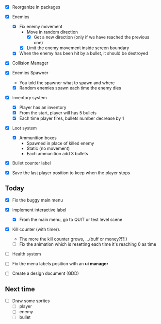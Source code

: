 - [x] Reorganize in packages
- [x] Enemies
  - [x] Fix enemy movement
    - Move in random direction
      - [x] Get a new direction (only if we have reached the previous one)
    - [x] Limit the enemy movement inside screen boundary
  - [x] When the enemy has been hit by a bullet, it should be destroyed
- [x] Collision Manager
- [x] Enemies Spawner
  - You told the spawner what to spawn and where
  - [x] Random enemies spawn each time the enemy dies
- [x] Inventory system
  - [x] Player has an inventory
  - [x] From the start, player will has 5 bullets
  - [x] Each time player fires, bullets number decrease by 1
- [x] Loot system
  - [x] Ammunition boxes
    - Spawned in place of killed enemy
    - Static (no movement)
    - Each ammunition add 3 bullets
- [x] Bullet counter label
- [x] Save the last player position to keep when the player stops


## Today
- [x] Fix the buggy main menu
- [x] Implement interactive label
  - [x] From the main menu, go to QUIT or test level scene
- [x] Kill counter (with timer). 
  - The more the kill counter grows, ...(buff or money?!?!)
  - [ ] Fix the animation which is resetting each time it's reaching 0 as time
- [ ] Health system
- [ ] Fix the menu labels position with an **ui manager**
- [ ] Create a design document (GDD)


## Next time
- [ ] Draw some sprites 
  - [ ] player
  - [ ] enemy
  - [ ] bullet 